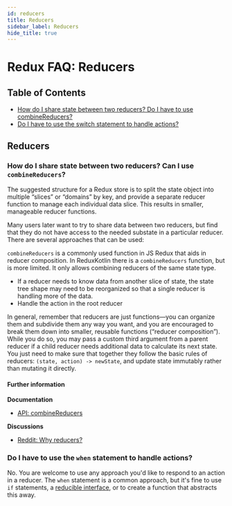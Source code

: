 ```yaml
---
id: reducers
title: Reducers
sidebar_label: Reducers
hide_title: true
---
```


# Redux FAQ: Reducers

## Table of Contents

- [How do I share state between two reducers? Do I have to use combineReducers?](#how-do-i-share-state-between-two-reducers-do-i-have-to-use-combinereducers)
- [Do I have to use the switch statement to handle actions?](#do-i-have-to-use-the-when-statement-to-handle-actions)

## Reducers

### How do I share state between two reducers? Can I use `combineReducers`?

The suggested structure for a Redux store is to split the state object into multiple “slices” or
“domains” by key, and provide a separate reducer function to manage each individual data slice. This
results in smaller, manageable reducer functions.

Many users later want to try to share data between two reducers, but find that they do not have
access to the needed substate in a particular reducer. There are several approaches that can be
used:

`combineReducers` is a commonly used function in JS Redux that aids in reducer composition. In
ReduxKotlin there is a `combineReducers` function, but is more limited. It only allows combining
reducers of the same state type.

- If a reducer needs to know data from another slice of state, the state tree shape may need to be
  reorganized so that a single reducer is handling more of the data.
- Handle the action in the root reducer

In general, remember that reducers are just functions—you can organize them and subdivide them any
way you want, and you are encouraged to break them down into smaller, reusable functions (“reducer
composition”). While you do so, you may pass a custom third argument from a parent reducer if a
child reducer needs additional data to calculate its next state. You just need to make sure that
together they follow the basic rules of reducers: `(state, action) -> newState`, and update state
immutably rather than mutating it directly.

#### Further information

**Documentation**

- [API: combineReducers](../api/combineReducers.md)

**Discussions**

- [Reddit: Why reducers?](https://www.reddit.com/r/androiddev/comments/8e1zcu/redux_on_android_why_reducers/)

### Do I have to use the `when` statement to handle actions?

No. You are welcome to use any approach you'd like to respond to an action in a reducer. The `when`
statement is a common approach, but it's fine to use `if` statements, a [reducible interface](TODO),
or to create a function that abstracts this away.
